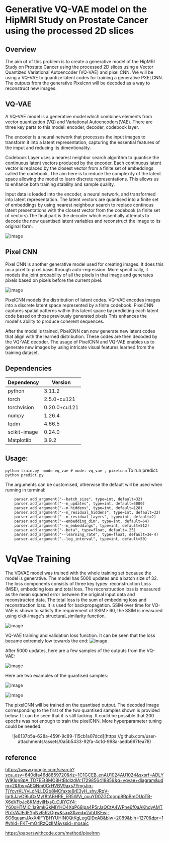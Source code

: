 # Generative VQ-VAE model on the HipMRI Study on Prostate Cancer using the processed 2D slices
## Overview
The aim of of this problem is to create a generative model of the HipMRI Study on Prostate Cancer using the processed 2D slices using a Vector Quantized Variational Autoencoder (VQ-VAE) and pixel CNN. We will be using a VQ-VAE to quantize latent codes for training a generative PXELCNN. The outputs from the generative Pixelcnn will be decoded as a way to reconstruct new images.
## VQ-VAE
A VQ-VAE model is a generative model which combines elements from vector quantization (VQ) and Variational Autoencoders(VAE). There are three key parts to this model: encoder, decoder, codebook layer.

The encoder is a neural network that processes the input images to transform it into a latent representation, capturing the essential features of the imput and reducing its dimentionality. 

Codebook Layer uses a nearest neighbor search algorithm to quantise the continuous latent vectors produced by the encoder. Each continuous latent vector is replaced by the closest vector from a finite set of embeddings called the codebook.
The aim here is to reduce the complexity of the latent space allowing the model to learn discrete representations. This allows us to enhance both training stability and sample quality.


Input data is loaded into the encoder, a neural network, and transformed into latent representation. The latent vectors are quantised into a finite set of embeddings by using nearest neighbour search to replace continous latent presentations with the closest vector from the codebook (a finite set of vectors).The final part is the decoder which essentially attempts to decode the now quantised latent variables and reconstruct the image to its original form. 

![image](https://github.com/user-attachments/assets/9ff9b52a-d84c-4b0c-9047-ea78389c3ddd)

## Pixel CNN

Pixel CNN is another generative model used for creating images. It does this on a pixel to pixel basis through auto-regression. More specifically, it models the joint probability of all the pixels in that image and generates pixels based on pixels before the current pixel.

![image](https://github.com/user-attachments/assets/59e73fd1-6e3a-41de-a8eb-3cd1e39511ba)



PixelCNN models the distribution of latent codes. VQ-VAE encodes images into a discrete latent space represented by a finite codebook. PixelCNN captures spatial patterns within this latent space by predicting each latent code based on those previously generated pixels This enhances the model's ability to produce coherent sequences.

After the model is trained, PixelCNN can now generate new latent codes that align with the learned distribution. These codes are then decoded by the VQ-VAE decoder. The usage of PixelCNN and VQ-VAE enables us to generate new images by using intricate visual features learned from the training dataset.

## Dependencies

| Dependency | Version |
| ------------- | ------------- |
| python|3.11.2 |
| torch| 2.5.0+cu121 |
| torchvision| 0.20.0+cu121 |
| numpy| 1.26.4 |
|tqdm|4.66.5|
| scikit-image| 0.24.0 |
| Matplotlib| 3.9.2|

## Usage:

``` python train.py -mode vq_vae # mode: vq_vae , pixelcnn ```
To run predict:
``` python predict.py ```

The arguments can be customised, otherwise the default will be used when running in terminal:
```
    parser.add_argument("--batch_size", type=int, default=32)
    parser.add_argument("--n_updates", type=int, default=5000)
    parser.add_argument("--n_hiddens", type=int, default=128)
    parser.add_argument("--n_residual_hiddens", type=int, default=32)
    parser.add_argument("--n_residual_layers", type=int, default=2)
    parser.add_argument("--embedding_dim", type=int, default=64)
    parser.add_argument("--n_embeddings", type=int, default=512)
    parser.add_argument("--beta", type=float, default=.25)
    parser.add_argument("--learning_rate", type=float, default=3e-4)
    parser.add_argument("--log_interval", type=int, default=50)
```

# VqVae Training

The VQVAE model was trained with the whole training set because the model is generative. The model has 5000 updates and a batch size of 32. The loss components consists of three key types: reconstruction Loss (MSE), embedding loss and total loss. The reconstruction loss is measured as the mean squared error between the original input data and reconstructed data. The total loss is the sum of embedding loss and reconstruction loss. It is used for backpropagation.
SSIM over time for VQ-VAE is shown to satisfy the requirement of SSIM> 60, the SSIM is measured using cikit-image's structural_similarity function. 
<p align="center">
  
![image](https://github.com/user-attachments/assets/1fcb31a8-0276-4aa9-867b-70d921406ecc) 
</p>


VQ-VAE training and validation loss function. It can be seen that the loss became extremely low towards the end: 
![image](https://github.com/user-attachments/assets/7049951d-7db5-490e-a876-a4fd5d8807fb)

After 5000 updates, here are a few samples of the outputs from the VQ-VAE:

![image](https://github.com/user-attachments/assets/4b8f3313-842a-4ff9-84ed-320aab53b73e)

Here are two examples of the quantised samples:
<p align="center">
  
![image](https://github.com/user-attachments/assets/d0bfb478-1fc7-477d-932b-81c06a751d51)
  
![image](https://github.com/user-attachments/assets/6a32f6f6-e4f8-4ab6-b59d-1b563f130e18)
</p>

The pixelCNN will be trained on the quantised output. The decoded image corresponding to the first of the two quantised samples shown is provided below. I t can be seen that it is still lacking. It could be possible that 200 epochs was not enough to train the pixelCNN. More hyperparameter tuning could be needed.
<p align="center">
![e6137b5a-628a-459f-9c89-115cb1a07dcd](https://github.com/user-attachments/assets/0a5b5433-92fa-4c1d-998a-aedb697fea78)
<p align="center">

## reference
https://www.google.com/search?sca_esv=640dfa46d8859720&rlz=1C1GCEB_enAU1024AU1024&sxsrf=ADLYWIKlgn8pA_TD7EEt8MO8HtBIdIzdlA:1729856418859&q=vqvae+diagram&udm=2&fbs=AEQNm0CrHVBV9axs7YmgJiq-TjYcvrKLYvLdNLLD2b8MCfaxte6rE3yH_shvJRqV-Iqr8JJvO9luGxMyf8tABHRE_ER5WVi_ouuYD0ZGCgonp8RpBmOUpTB-X6dVFbJc8KMdvjlHxs0_OJiYCY4-Y60oHTMiC_1a9mkGkMIYHO4XqP68ipa4P5rJaQCtA4WPne6f0aAKhdyAMTPbTsWJEdFYpNvI5RzOgw&sa=X&ved=2ahUKEwj-6O6quamJAxX4lFYBHYUHIN0QtKgLegQIDxAB&biw=2089&bih=1270&dpr=1#vhid=FKT-mO4RzQzIIM&vssid=mosaic

https://paperswithcode.com/method/pixelrnn

